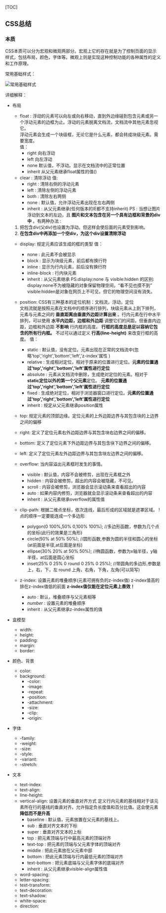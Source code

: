 [TOC]

## CSS总结

### 本质

CSS本质可以分为宏观和微观两部分。宏观上它的存在就是为了控制页面的显示样式，包括布局，颜色，字体等。微观上则是实现这种控制功能的各种属性的定义和工作原理。

常用基础样式：

![常用基础样式][img1]

详细解释：

* 布局
    - float : 
        浮动的元素可以向左或向右移动，直到外边缘碰到包含元素或另一个浮动元素的边框为止。浮动的元素脱离文档流，文档流中其他元素忽视它。  
        浮动元素会生成一个块级框，无论它是什么元素，都会转成块级元素。需要宽度。  
        值：
        + right  向右浮动
        + left  向左浮动
        + none  默认值，不浮动。显示在文档流中的正常位置
        + inherit  从父元素继承float属性的值()
    - clear : 清除浮动
        值:
        + right : 清除右侧的浮动元素
        + left : 清除左侧的浮动元素
        + both : 清除左右两侧
        + none : 默认值，允许浮动元素出现在左右两侧
        + inherit : 从父元素继承(任何版本的IE都不支持inherit)
    PS : 当想让图片浮动到文本的左边，且 **图片和文本包含在另一个具有边框和背景的div中** 。有两种办法 :
    1. 把包含div(父div)也设置为浮动。但这样会使后面的元素受到影响。
    2. **在包含div中再添加一个空div，为这个div设置清除浮动**
    
    - display: 规定元素应该生成的框的类型
        值：
        + none : 此元素不会被显示
        + block : 显示为块级元素，前后都有换行符
        + inline : 显示为行内元素，前后没有换行符
        + inline-block : 行内块元素
        + inherit : 从父元素继承
    PS:display:none 与 visible:hidden 的区别:  
    display:none不为被隐藏的对象保留物理空间，“看不见也摸不到”  
    visible:hidden是对象在网页上不可见，但它的物理空间没有消失。

    - position:
        CSS有三种基本的定位机制：文档流，浮动，定位  
        文档流就是按照元素在文档中的顺序进行排列，块级元素从上到下排列，元素与元素之间的 **垂直距离由垂直外边距计算出来** 。行内元素在行中水平排列，可以使用 **水平内边距，边框和外边距** 调整它们的间距。但垂直内边距，边框和外边距 **不影响** 行内框的高度。
        **行框的高度总是足以容纳它包含的所有行内框。** 不过可以通过定义 **行高(line-height)** 来改变行框的高度。
        值：
        + static : 默认值，没有定位。元素出现在正常的文档流中(忽略'top','right','bottom','left','z-index'属性 )
        + relative : 生成相对定位，相对于原来的位置进行定位。**元素的位置通过'top','right','bottom','left'属性进行定位** 
        + absolute : 元素从文档流中删除，生成绝对定位的元素。相对于 **static定位以外的第一个父元素**定位。 **元素的位置通过'top','right','bottom','left'属性进行定位** 
        + fixed : 生成绝对定位，相对于浏览器窗口进行定位。**元素的位置通过'top','right','bottom','left'属性进行定位** 
        + inherit : 规定从父元素继承position属性
    - top: 规定元素的顶部边缘。定位元素的上外边距边界与其包含块的上边界之间的偏移
    - right: 定义了定位元素右外边距边界与其包含块右边界之间的偏移。
    - bottom: 定义了定位元素下外边距边界与其包含块下边界之间的偏移。
    - left: 定义了定位元素左外边距边界与其包含块左边界之间的偏移。
    - overflow: 当内容溢出元素框时发生的事情。  
        + visible : 默认值，内容不会被修剪，出现在元素框之外
        + hidden : 内容会被修剪，超出的内容会被隐藏，不可见。
        + scroll : 内容会被修剪，浏览器会显示滚动条来查看超出的内容
        + auto : 如果内容内修剪，浏览器就会显示滚动条来查看超出的内容
        + inherit : 从父元素继承overflow的属性值
    - clip-path: 根据二维点坐标，依次连线，最后形成的区域就是遮罩区域。 !点的顺序一定要能连成一个多边形
        + polygon(0 100%,50% 0,100% 100%);   //多边形函数，参数为几个点的坐标(此行的效果是三角形)    
        + circle(50% at 50% 50%); //圆形函数,参数为圆的半径和圆心的坐标(at前面是半径,at后面是坐标)  
        + ellipse(30% 20% at 50% 50%);    //椭圆函数，参数为x轴半径，y轴半径，at后面是圆心坐标  
        + inset(25% 0 25% 0 round 0 25% 0 25%);  //带圆角的多边形,参数是上，右，下，左 round 上角，右角，下角，左角(可以简写)
    - z-index: 设置元素的堆叠顺序(元素可拥有负的z-index值)
        z-index值高的排在z-index值低的前面
        **z-index值仅能在定位元素上奏效！**
        + auto : 默认，堆叠顺序与父元素相等
        + *number* : 设置元素的堆叠顺序
        + inherit : 从父元素继承z-index属性的值
* 盒模型 
    - width: 
    - height:
    - padding: 
    - margin:
    - border:
* 颜色、背景
    - color: 
    - background: 
        + -color:
        + -image:
        + -repeat:
        + -position:
        + -attachment:
        + -size:
        + -clip:
        + -origin:
* 字体
    - -family:
    - -weight:
    - -size:
    - -style:
    - -variant:
    - -stretch:
* 文本
    - text-index:
    - text-align:
    - line-height:
    - vertical-align: 设置元素的垂直对齐方式
        定义行内元素的基线相对于该元素所在行的基线的垂直对齐。允许指定负长度值和百分比值。这会使元素 **降低而不是升高** 
        + baseline : 默认值，元素放置在父元素的基线上。
        + sub : 垂直对齐文本的下标
        + super : 垂直对齐文本的上标
        + top : 把元素顶端与行中最高元素的顶端对齐
        + text-top : 把元素的顶端与父元素字体的顶端对齐
        + middle : 把此元素放在父元素中部
        + bottom : 把此元素顶端与行内最低元素的顶端对齐 
        + text-bottom : 把元素底端与父元素字体的底端对齐
        + inherit : 从父元素继承visible-align属性值
    - word-spacing:
    - letter-spacing:
    - text-transform:
    - text-decoration:
    - text-shadow:
    - white-space:
    - direction:



[img1]: ../imgs/csszongjie.png "tututu"